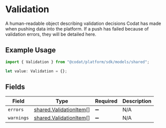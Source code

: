 # Validation

A human-readable object describing validation decisions Codat has made when pushing data into the platform. If a push has failed because of validation errors, they will be detailed here.

## Example Usage

```typescript
import { Validation } from "@codat/platform/sdk/models/shared";

let value: Validation = {};
```

## Fields

| Field                                                                   | Type                                                                    | Required                                                                | Description                                                             |
| ----------------------------------------------------------------------- | ----------------------------------------------------------------------- | ----------------------------------------------------------------------- | ----------------------------------------------------------------------- |
| `errors`                                                                | [shared.ValidationItem](../../../sdk/models/shared/validationitem.md)[] | :heavy_minus_sign:                                                      | N/A                                                                     |
| `warnings`                                                              | [shared.ValidationItem](../../../sdk/models/shared/validationitem.md)[] | :heavy_minus_sign:                                                      | N/A                                                                     |